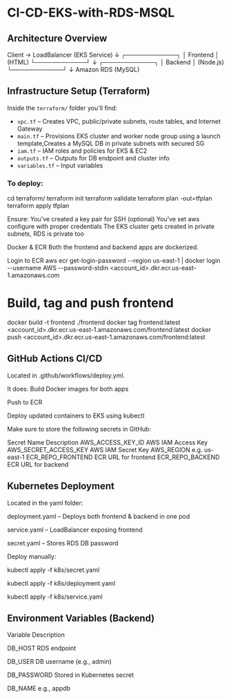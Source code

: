 # CI-CD-EKS-with-RDS-MSQL

## Architecture Overview

Client → LoadBalancer (EKS Service)
↓
┌────────────┐
│ Frontend │ (HTML)
└────────────┘
↓
┌────────────┐
│ Backend │ (Node.js)
└────────────┘
↓
Amazon RDS (MySQL)



## Infrastructure Setup (Terraform)

Inside the `terraform/` folder you'll find:

- `vpc.tf` – Creates VPC, public/private subnets, route tables, and Internet Gateway
- `main.tf` – Provisions EKS cluster and worker node group using a launch template,Creates a MySQL DB in private subnets with secured SG
- `iam.tf` – IAM roles and policies for EKS & EC2
- `outputs.tf` – Outputs for DB endpoint and cluster info
- `variables.tf` – Input variables

### To deploy:
cd terraform/
terraform init
terraform validate
terraform plan -out=tfplan
terraform apply tfplan

Ensure:
You’ve created a key pair for SSH (optional)
You’ve set aws configure with proper credentials
The EKS cluster gets created in private subnets, RDS is private too


Docker & ECR
Both the frontend and backend apps are dockerized.

 Login to ECR
aws ecr get-login-password --region us-east-1 | docker login --username AWS --password-stdin <account_id>.dkr.ecr.us-east-1.amazonaws.com

# Build, tag and push frontend
docker build -t frontend ./frontend
docker tag frontend:latest <account_id>.dkr.ecr.us-east-1.amazonaws.com/frontend:latest
docker push <account_id>.dkr.ecr.us-east-1.amazonaws.com/frontend:latest

## GitHub Actions CI/CD
Located in .github/workflows/deploy.yml.

It does:
Build Docker images for both apps

Push to ECR

Deploy updated containers to EKS using kubectl

Make sure to store the following secrets in GitHub:

Secret Name	         Description
AWS_ACCESS_KEY_ID	AWS IAM Access Key
AWS_SECRET_ACCESS_KEY	AWS IAM Secret Key
AWS_REGION	        e.g. us-east-1
ECR_REPO_FRONTEND	ECR URL for frontend
ECR_REPO_BACKEND	ECR URL for backend

## Kubernetes Deployment
 
Located in the yaml folder:

deployment.yaml – Deploys both frontend & backend in one pod

service.yaml – LoadBalancer exposing frontend

secret.yaml – Stores RDS DB password

Deploy manually:

kubectl apply -f k8s/secret.yaml

kubectl apply -f k8s/deployment.yaml

kubectl apply -f k8s/service.yaml

## Environment Variables (Backend)

Variable	Description

DB_HOST	RDS endpoint

DB_USER	DB username (e.g., admin)

DB_PASSWORD	Stored in Kubernetes secret

DB_NAME	e.g., appdb
